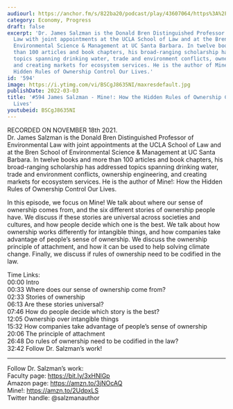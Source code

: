 ```yaml
---
audiourl: https://anchor.fm/s/822ba20/podcast/play/43607064/https%3A%2F%2Fd3ctxlq1ktw2nl.cloudfront.net%2Fstaging%2F2021-10-19%2F93b8965c-9558-86ac-4b88-321680b9545a.m4a
category: Economy, Progress
draft: false
excerpt: 'Dr. James Salzman is the Donald Bren Distinguished Professor of Environmental
  Law with joint appointments at the UCLA School of Law and at the Bren School of
  Environmental Science & Management at UC Santa Barbara. In twelve books and more
  than 100 articles and book chapters, his broad-ranging scholarship has addressed
  topics spanning drinking water, trade and environment conflicts, ownership engineering,
  and creating markets for ecosystem services. He is the author of Mine!: How the
  Hidden Rules of Ownership Control Our Lives.'
id: '594'
image: https://i.ytimg.com/vi/BSCgJ8635NI/maxresdefault.jpg
publishDate: 2022-03-03
title: '#594 James Salzman - Mine!: How the Hidden Rules of Ownership Control Our
  Lives'
youtubeid: BSCgJ8635NI
---
```

<div class="timelinks">

RECORDED ON NOVEMBER 18th 2021.  
Dr. James Salzman is the Donald Bren Distinguished Professor of Environmental Law with joint appointments at the UCLA School of Law and at the Bren School of Environmental Science & Management at UC Santa Barbara. In twelve books and more than 100 articles and book chapters, his broad-ranging scholarship has addressed topics spanning drinking water, trade and environment conflicts, ownership engineering, and creating markets for ecosystem services. He is the author of Mine!: How the Hidden Rules of Ownership Control Our Lives.

In this episode, we focus on Mine! We talk about where our sense of ownership comes from, and the six different stories of ownership people have. We discuss if these stories are universal across societies and cultures, and how people decide which one is the best. We talk about how ownership works differently for intangible things, and how companies take advantage of people’s sense of ownership. We discuss the ownership principle of attachment, and how it can be used to help solving climate change. Finally, we discuss if rules of ownership need to be codified in the law.

Time Links:  
<time>00:00</time> Intro  
<time>00:33</time> Where does our sense of ownership come from?  
<time>02:33</time> Stories of ownership  
<time>06:13</time> Are these stories universal?  
<time>07:46</time> How do people decide which story is the best?  
<time>12:05</time> Ownership over intangible things  
<time>15:32</time> How companies take advantage of people’s sense of ownership  
<time>20:06</time> The principle of attachment  
<time>26:48</time> Do rules of ownership need to be codified in the law?  
<time>32:42</time> Follow Dr. Salzman’s work!

---

Follow Dr. Salzman’s work:  
Faculty page: https://bit.ly/3xHNlGp  
Amazon page: https://amzn.to/3jNOcAQ  
Mine!: https://amzn.to/2UdpxLS  
Twitter handle: @salzmanauthor
</div>

